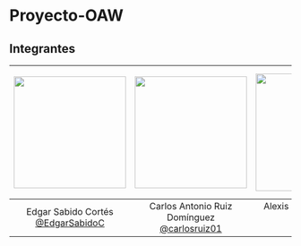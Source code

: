 # Proyecto-OAW

## Integrantes
|<img src="https://user-images.githubusercontent.com/63131135/187343349-bee2fc8d-87ad-4eff-9f3d-303994341125.png" width=200px>|<img src="https://user-images.githubusercontent.com/63131135/187343429-ee08196d-2ceb-496e-98a9-d9cf4b60bac3.png" width=200px>|<img src="https://user-images.githubusercontent.com/63131135/187343618-0fa57372-033f-4e51-97b7-98ac43abe592.png" width=210px>|<img src="https://avatars.githubusercontent.com/u/44030354?v=4" width="230px">|
|:---:|:---:|:---:|:--:|
|Edgar Sabido Cortés <br> [@EdgarSabidoC](https://github.com/EdgarSabidoC)|Carlos Antonio Ruiz Domínguez<br> [@carlosruiz01](https://github.com/carlosruiz01)|Alexis de Jesús Rosaldo Pacheco<br> [@Aler011](https://github.com/Aler011)|José Alberto Polanco Cervera<br>[@JAlbertPC](https://github.com/JAlbertPC)|
